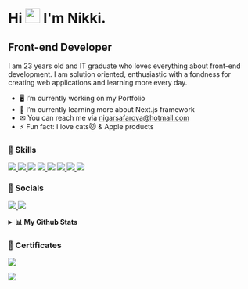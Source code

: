 # Hi <img src="https://raw.githubusercontent.com/MartinHeinz/MartinHeinz/master/wave.gif" width="30px" height="30px"> I'm Nikki.

## Front-end Developer

I am 23 years old and IT graduate who loves everything about front-end development. I am solution oriented, enthusiastic with a fondness for creating web applications and learning more every day.  

- 🖥️ I’m currently working on my Portfolio 
- 🧠 I’m currently learning more about Next.js framework
- ✉ You can reach me via nigarsafarova@hotmail.com
- ⚡ Fun fact: I love cats🐱 & Apple products

### 🚀 Skills

<p align="left"> 
    <a href="https://www.w3.org/html/" target="_blank"> <img src="https://img.icons8.com/color/48/000000/html-5.png" /> </a> 
    <a href="https://www.w3schools.com/css/" target="_blank"> <img src="https://img.icons8.com/color/48/000000/css3.png"/> </a>
    <img src="https://img.icons8.com/color/48/000000/javascript--v1.png"/>
    <a href="https://reactjs.org/" target="_blank"> <img src="https://img.icons8.com/color/48/000000/react-native.png"/> </a>
    <a href="https://tailwindcss.com/" target="_blank"> <img src="https://img.icons8.com/color/48/000000/tailwindcss.png"/></a>
    <a href="https://getbootstrap.com" target="_blank"> <img src="https://img.icons8.com/color/48/000000/bootstrap.png"/> </a> 
    <a href="https://figma.com" target="_blank"> <img src="https://img.icons8.com/color/48/000000/figma.png"/> </a> 
    <a href="https://git-scm.com/" target="_blank"> <img src="https://img.icons8.com/color/48/000000/git.png"/> </a>    
</p>

### 📱 Socials

<p align="left"> 
    <a href="https://github.com/nsafarova" target="_blank"> <img src="https://img.icons8.com/ios-glyphs/48/000000/github.png"/> </a>
    <a href="https://www.linkedin.com/in/nssafarova" target="_blank" rel="noreferrer"><img src="https://img.icons8.com/color/48/000000/linkedin.png" /></a>
</p>

<details> 
  <summary><b>📊 My Github Stats</b></summary>
  <br/>
  <p align="center">
    <a href="https://github.com/nsafarova/github-readme-stats"><img alt="Nigar's Github Stats" src="https://github-readme-stats.vercel.app/api?username=nsafarova&show_icons=true&count_private=true&theme=tokyonight" height="192px"/></a>
<br/>
  &nbsp;
	<img src="https://github-readme-stats.vercel.app/api/top-langs?username=nsafarova&show_icons=true&locale=en&layout=compact&theme=tokyonight" alt="nneji123" height="192px"/>
  <br/>
  </p>
</details>

### 📃 Certificates

<p align="left"> 
    <a href="https://www.coursera.org/account/accomplishments/specialization/certificate/LRLRZTZR5TPU" target="_blank"> <img src="https://images.credly.com/size/110x110/images/e91ed0b0-842b-417f-8d2f-b07535febdda/image.png"/> </a>
</p>

 ![](https://komarev.com/ghpvc/?username=nsafarova&color=blueviolet&label=Profile+Views)
